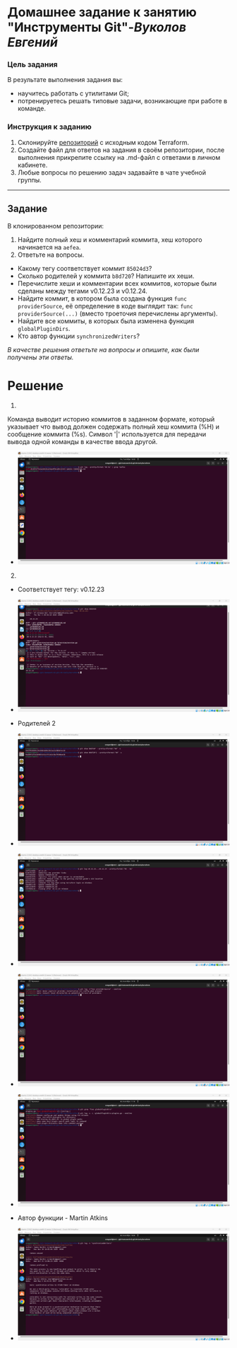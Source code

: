 # **Домашнее задание к занятию "Инструменты Git"**-***Вуколов Евгений***

### Цель задания
 
В результате выполнения задания вы:
 
* научитесь работать с утилитами Git;
* потренируетесь решать типовые задачи, возникающие при работе в команде.
 
### Инструкция к заданию
 
1. Склонируйте [репозиторий](https://github.com/hashicorp/terraform) с исходным кодом Terraform.
2. Создайте файл для ответов на задания в своём репозитории, после выполнения прикрепите ссылку на .md-файл с ответами в личном кабинете.
3. Любые вопросы по решению задач задавайте в чате учебной группы.
 
------
 
## Задание
 
В клонированном репозитории:
 
1. Найдите полный хеш и комментарий коммита, хеш которого начинается на `aefea`.
2. Ответьте на вопросы.
 
* Какому тегу соответствует коммит `85024d3`?
* Сколько родителей у коммита `b8d720`? Напишите их хеши.
* Перечислите хеши и комментарии всех коммитов, которые были сделаны между тегами  v0.12.23 и v0.12.24.
* Найдите коммит, в котором была создана функция `func providerSource`, её определение в коде выглядит так: `func providerSource(...)` (вместо троеточия перечислены аргументы).
* Найдите все коммиты, в которых была изменена функция `globalPluginDirs`.
* Кто автор функции `synchronizedWriters`?
 
*В качестве решения ответьте на вопросы и опишите, как были получены эти ответы.*

# **Решение**

1.
 Команда выводит историю коммитов в заданном формате, который указывает что вывод должен содержать полный хеш коммита (%H) и сообщение коммита (%s). Символ '|' используется для передачи 
вывода одной команды в качестве ввода другой.
- ![scrinshot](https://github.com/Evgenii-379/02-git-04-tools/blob/main/Снимок%20экрана%202024-10-07%20170234.png)

2.
- Соответствует тегу: v0.12.23
- ![scrinshot](https://github.com/Evgenii-379/02-git-04-tools/blob/main/Снимок%20экрана%202024-10-07%20185853.png)

- Родителей 2
- ![scrinshot](https://github.com/Evgenii-379/02-git-04-tools/blob/main/Снимок%20экрана%202024-10-07%20195616.png)

- ![scrinshot](https://github.com/Evgenii-379/02-git-04-tools/blob/main/Снимок%20экрана%202024-10-07%20200530.png)

- ![scrinshot](https://github.com/Evgenii-379/02-git-04-tools/blob/main/Снимок%20экрана%202024-10-08%20201852.png)

- ![scrinshot](https://github.com/Evgenii-379/02-git-04-tools/blob/main/Снимок%20экрана%202024-10-08%20121850.png)

- Автор функции - Martin Atkins
- ![scrinshot](https://github.com/Evgenii-379/02-git-04-tools/blob/main/Снимок%20экрана%202024-10-08%20192805.png)








